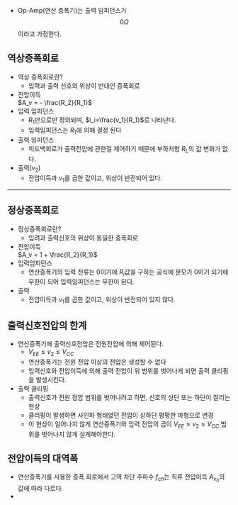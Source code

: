 - Op-Amp(연산 증폭기)는 출력 임피던스가 $$0Ω$$이라고 가정한다.
## 역상증폭회로
- 역상 증폭회로란?
  - 입력과 출력 신호의 위상이 반대인 증폭회로
- 전압이득 <br> $A_v = - \frac{R_2}{R_1}$
- 입력 임피던스
  - $R_1$만으로만 정의되며, $i_i=\frac{v_1}{R_1}$로 나타난다.
  - 입력임피던스는 $R_1$에 의해 결정 된다
- 출력 임피던스
  - 피드백회로가 출력전압에 관한걸 제어하기 때문에 부하저항 $R_L$의 값 변화가 없다.
- 출력($v_2$)
  - 전압이득과 $v_1$를 곱한 값이고, 위상이 반전되어 있다.
 ---
## 정상증폭회로
- 정상증폭회로란?
  - 입려과 출력신호의 위상이 동일한 증폭회로
- 전압이득 <br> $A_v = 1 + \frac{R_2}{R_1}$
- 입력임피던스
  - 연산증폭기의 입력 전류는 0이기에 $R_i$값을 구하는 공식에 분모가 0이기 되기에 무한이 되어 입력임피던스는 무한이 된다.
- 출력
  - 전압이득과 $v_1$를 곱한 값이고, 위상이 반전되어 있지 않다.

## 출력신호전압의 한계
- 연산증폭기에 출력신호전압은 전원전압에 의해 제어된다.
  - $V_{EE} ≤ v_2 ≤ V_{CC}$
  - 연산증폭기는 전원 전압 이상의 전압은 생성할 수 없다
  - 입력신호와 전압이득에 의해 출력 전압이 위 범위를 벗어나게 되면 출력 클리핑을 발생시킨다.
- 출력 클리핑
  - 출력신호가 전원 접압 범위를 벗어나려고 하면, 신호의 상단 또는 하단이 잘리는 현상
  - 클리핑이 발생하면 사인파 형태였던 전압이 상하단 평평한 파형으로 변경
  - 이 현상이 일어나지 않게 연산증폭기와 입력 전압의 곱이 $V_{EE} ≤ v_2 ≤ V_{CC}$ 범위를 벗어나지 않게 설계해야한다.
 

## 전압이득의 대역폭
- 연산증폭기를 사용한 증폭 회로에서 고역 차단 주파수 $f_{ch}$는 직류 전압이득 $A_{v_0}$의 값에 따라 다르다.
- 
